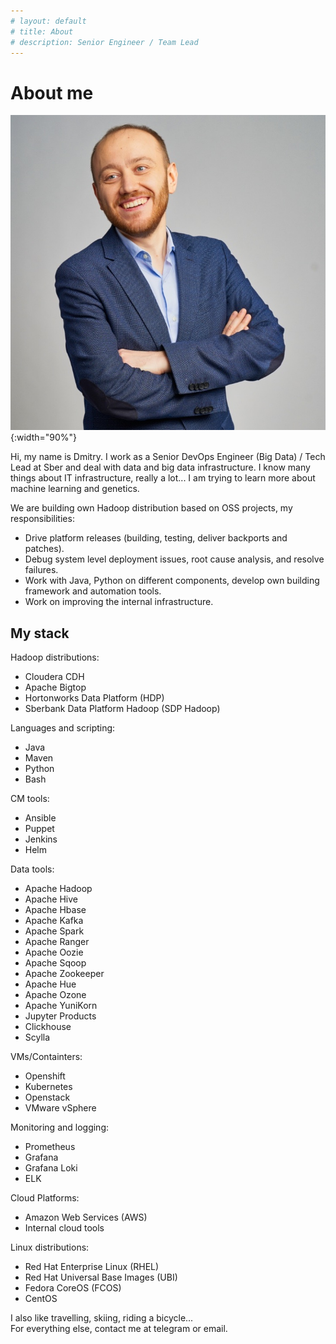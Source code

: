 ```yaml
---
# layout: default
# title: About
# description: Senior Engineer / Team Lead
---
```


# About me

![Photo](images/photo-2021.jpg){:width="90%"}

Hi, my name is Dmitry. I work as a Senior DevOps Engineer (Big Data) / Tech Lead at Sber and deal with data and big data infrastructure.
I know many things about IT infrastructure, really a lot... I am trying to learn more about machine learning and genetics.

We are building own Hadoop distribution based on OSS projects, my responsibilities:

- Drive platform releases (building, testing, deliver backports and patches).
- Debug system level deployment issues, root cause analysis, and resolve failures.
- Work with Java, Python on different components, develop own building framework and automation tools.
- Work on improving the internal infrastructure.

## My stack

Hadoop distributions:

- Cloudera CDH
- Apache Bigtop
- Hortonworks Data Platform (HDP)
- Sberbank Data Platform Hadoop (SDP Hadoop)

Languages and scripting:

- Java
- Maven
- Python
- Bash

CM tools:

- Ansible
- Puppet
- Jenkins
- Helm

Data tools:

- Apache Hadoop
- Apache Hive
- Apache Hbase
- Apache Kafka
- Apache Spark
- Apache Ranger
- Apache Oozie
- Apache Sqoop
- Apache Zookeeper
- Apache Hue
- Apache Ozone
- Apache YuniKorn
- Jupyter Products
- Clickhouse
- Scylla

VMs/Containters:

- Openshift
- Kubernetes
- Openstack
- VMware vSphere

Monitoring and logging:

- Prometheus
- Grafana
- Grafana Loki
- ELK

Cloud Platforms:

- Amazon Web Services (AWS)
- Internal cloud tools

Linux distributions:

- Red Hat Enterprise Linux (RHEL)
- Red Hat Universal Base Images (UBI)
- Fedora CoreOS (FCOS)
- CentOS

I also like travelling, skiing, riding a bicycle...<br>
For everything else, contact me at telegram or email.
